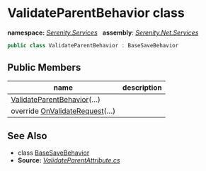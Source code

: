 # ValidateParentBehavior class
**namespace:** *[Serenity.Services](../README.md#serenity.services-namespace)*   **assembly**: *[Serenity.Net.Services](../README.md)*

```csharp
public class ValidateParentBehavior : BaseSaveBehavior
```

## Public Members

| name | description |
| --- | --- |
| [ValidateParentBehavior](ValidateParentBehavior/ValidateParentBehavior.md)(…) |  |
| override [OnValidateRequest](ValidateParentBehavior/OnValidateRequest.md)(…) |  |

## See Also

* class [BaseSaveBehavior](BaseSaveBehavior.md)
* **Source:** *[ValidateParentAttribute.cs](https://github.com/serenity-is/Serenity/blob/master/src/Serenity.Net.Services/RequestHandlers/IntegratedFeatures/Validation/ValidateParentAttribute.cs)*